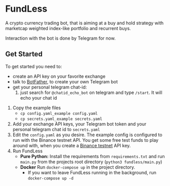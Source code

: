 # FundLess
A crypto currency trading bot, that is aiming at a buy and hold strategy with marketcap weighted index-like portfolio and recurrent buys.

Interaction with the bot is done by Telegram for now.

## Get Started
To get started you need to:
- create an API key on your favorite exchange
- talk to [BotFather](https://core.telegram.org/bots#6-botfather), to create your own Telegram bot
- get your personal telegram chat-id:
    1. just search for `@chatid_echo_bot` on telegram and type `/start`. It will echo your chat id
  
1. Copy the example files
    * `cp config.yaml_example config.yaml`
    * `cp secrets.yaml_example secrets.yaml`
2. Add your exchange API keys, your Telegram bot token and your personal telegram chat id to `secrets.yaml`
3. Edit the `config.yaml` as you desire. The example config is configured to run with the Binance testnet API. You get some free test funds to play around with, when you create a [Binance testnet](https://testnet.binance.vision/) API key.
4. Run FundLess
    * **Pure Python:** Install the requirements from `requirements.txt` and run `main.py` from the projects root directory (`python3 fundless/main.py`)
    * **Docker** Run `docker-compose up` in the project directory.
      * If you want to leave FundLess running in the background, run `docker-compose up -d`
